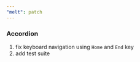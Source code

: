 ```yaml
---
"melt": patch
---
```

### Accordion
1. fix keyboard navigation using `Home` and `End` key
2. add test suite 

